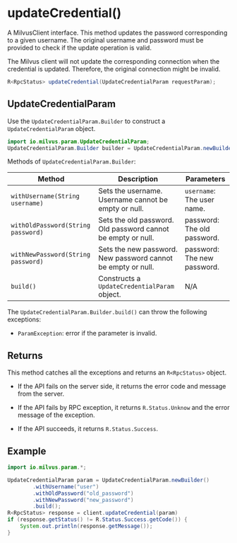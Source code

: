 # updateCredential()

A MilvusClient interface. This method updates the password corresponding to a given username. The original username and password must be provided to check if the update operation is valid. 

<div class="alert note">
The Milvus client will not update the corresponding connection when the credential is updated. Therefore, the original connection might be invalid.
</div>


```Java
R<RpcStatus> updateCredential(UpdateCredentialParam requestParam);
```

## UpdateCredentialParam

Use the `UpdateCredentialParam.Builder` to construct a `UpdateCredentialParam` object.

```Java
import io.milvus.param.UpdateCredentialParam;
UpdateCredentialParam.Builder builder = UpdateCredentialParam.newBuilder();
```

Methods of `UpdateCredentialParam.Builder`:

| Method                             | Description                                                  | Parameters                  |
| ---------------------------------- | ------------------------------------------------------------ | --------------------------- |
| `withUsername(String username)`    | Sets the username. Username cannot be empty or null.         | `username`: The user name.  |
| `withOldPassword(String password)` | Sets the old password. Old password cannot be empty or null. | password: The old password. |
| `withNewPassword(String password)` | Sets the new password. New password cannot be empty or null. | password: The new password. |
| `build()`                          | Constructs a `UpdateCredentialParam` object.           |         N/A               |

The `UpdateCredentialParam.Builder.build()` can throw the following exceptions:

- `ParamException`: error if the parameter is invalid.

## Returns

This method catches all the exceptions and returns an `R<RpcStatus>` object.

- If the API fails on the server side, it returns the error code and message from the server.

- If the API fails by RPC exception, it returns `R.Status.Unknow` and the error message of the exception.

- If the API succeeds, it returns `R.Status.Success`.

## Example

```Java
import io.milvus.param.*;

UpdateCredentialParam param = UpdateCredentialParam.newBuilder()
        .withUsername("user")
        .withOldPassword("old_password")
        .withNewPassword("new_password")
        .build();
R<RpcStatus> response = client.updateCredential(param)
if (response.getStatus() != R.Status.Success.getCode()) {
    System.out.println(response.getMessage());
}
```